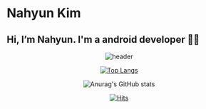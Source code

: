 # Nahyun Kim
## Hi, I’m Nahyun. I'm a android developer 👋🏻 
<div align = "center">

![header](https://capsule-render.vercel.app/api?type=waving&color=auto&height=250&section=header&text=Nahyun%20Kim&fontSize=90)


[![Top Langs](https://github-readme-stats.vercel.app/api/top-langs/?username=nahy-512&layout=compact)](https://github.com/nahy-512/Kim-Na-Hyun)



![Anurag's GitHub stats](https://github-readme-stats.vercel.app/api?username=nahy-512&show_icons=true&theme=radical&count_private=true&include_all_commits=ture&show_icons)



[![Hits](https://hits.seeyoufarm.com/api/count/incr/badge.svg?url=https%3A%2F%2Fgithub.com%2Fnahy-512%2Fhit-counter&count_bg=%239200FF&title_bg=%2300E7FF&icon=&icon_color=%23F30000&title=Hits&edge_flat=false)](https://github.com/nahy-512/Kim-Na-Hyun/blob/main/README.md)

</div>
